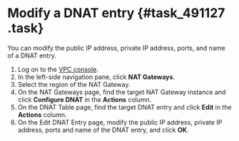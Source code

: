 # Modify a DNAT entry {#task_491127 .task}

You can modify the public IP address, private IP address, ports, and name of a DNAT entry.

1.  Log on to the [VPC console](https://partners-intl.aliyun.com/login-required#/vpc).
2.  In the left-side navigation pane, click **NAT Gateways**.
3.  Select the region of the NAT Gateway.
4.   On the NAT Gateways page, find the target NAT Gateway instance and click **Configure DNAT** in the **Actions** column. 
5.   On the DNAT Table page, find the target DNAT entry and click **Edit** in the **Actions** column. 
6.   On the Edit DNAT Entry page, modify the public IP address, private IP address, ports and name of the DNAT entry, and click **OK**. 

